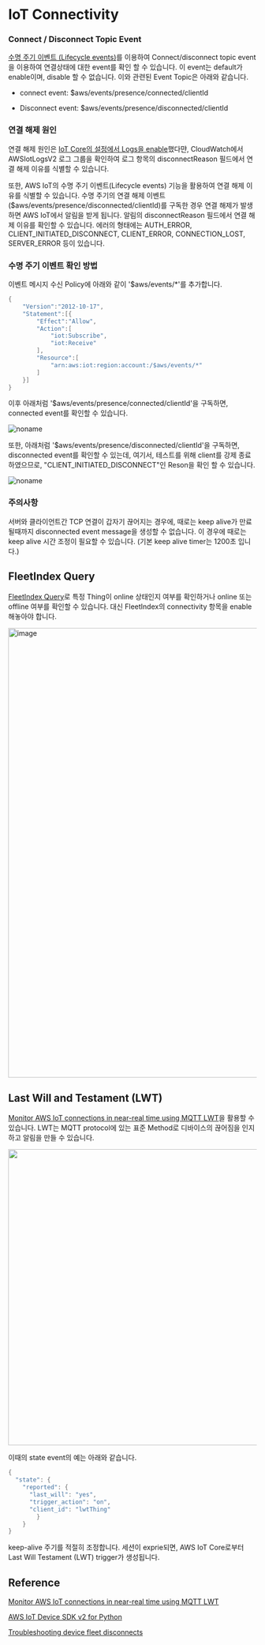 # IoT Connectivity

### Connect / Disconnect Topic Event 

[수명 주기 이벤트 (Lifecycle events)](https://docs.aws.amazon.com/iot/latest/developerguide/life-cycle-events.html)를 이용하여 Connect/disconnect topic event을 이용하여 연결상태에 대한 event를 확인 할 수 있습니다. 이 event는 default가 enable이며, disable 할 수 없습니다. 이와 관련된 Event Topic은 아래와 같습니다. 

- connect event: $aws/events/presence/connected/clientId 

- Disconnect event: $aws/events/presence/disconnected/clientId 


### 연결 해제 원인

연결 해제 원인은 [IoT Core의 설정에서 Logs을 enable](https://ap-northeast-2.console.aws.amazon.com/iot/home?region=ap-northeast-2#/settings/logging)했다먄, CloudWatch에서 AWSIotLogsV2 로그 그룹을 확인하여 로그 항목의 disconnectReason 필드에서 연결 해제 이유를 식별할 수 있습니다.

또한, AWS IoT의 수명 주기 이벤트(Lifecycle events) 기능을 활용하여 연결 해제 이유를 식별할 수 있습니다. 수명 주기의 연결 해제 이벤트($aws/events/presence/disconnected/clientId)를 구독한 경우 연결 해제가 발생하면 AWS IoT에서 알림을 받게 됩니다. 알림의 disconnectReason 필드에서 연결 해제 이유를 확인할 수 있습니다. 에러의 형태에는 AUTH_ERROR, CLIENT_INITIATED_DISCONNECT, CLIENT_ERROR, CONNECTION_LOST, SERVER_ERROR 등이 있습니다.


### 수명 주기 이벤트 확인 방법

이벤트 메시지 수신 Policy에 아래와 같이 '$aws/events/\*'를 추가합니다. 

```java
{
    "Version":"2012-10-17",
    "Statement":[{
        "Effect":"Allow",
        "Action":[
            "iot:Subscribe",
            "iot:Receive"
        ],
        "Resource":[
            "arn:aws:iot:region:account:/$aws/events/*"
        ]
    }]
}
```

이후 아래처럼 '$aws/events/presence/connected/clientId'을 구독하면, connected event를 확인할 수 있습니다. 

![noname](https://user-images.githubusercontent.com/52392004/192277910-ccfbaca2-6259-4b67-a840-36308c0d300e.png)

또한, 아래처럼 '$aws/events/presence/disconnected/clientId'을 구독하면, disconnected event를 확인할 수 있는데, 여기서, 테스트를 위해 client를 강제 종료하였으므로, "CLIENT_INITIATED_DISCONNECT"인 Reson을 확인 할 수 있습니다. 

![noname](https://user-images.githubusercontent.com/52392004/192278792-afc6ece9-6cc7-4ba4-bb3d-58f33b4bad4a.png)

### 주의사항 

서버와 클라이언트간 TCP 연결이 갑자기 끊어지는 경우에, 때로는 keep alive가 만료될때까지 disconnected event message을 생성할 수 없습니다. 이 경우에 때로는 keep alive 시간 조정이 필요할 수 있습니다. (기본 keep alive timer는 1200초 입니다.)




## FleetIndex Query

[FleetIndex Query](https://docs.aws.amazon.com/iot/latest/developerguide/example-queries.html)로 특정 Thing이 online 상태인지 여부를 확인하거나 online 또는 offline 여부를 확인할 수 있습니다. 대신 FleetIndex의 connectivity 항목을 enable 해놓아야 합니다.

<img width="911" alt="image" src="https://user-images.githubusercontent.com/52392004/192209667-e6994903-9490-4746-8d3e-bd44e627f437.png">




## Last Will and Testament (LWT) 

[Monitor AWS IoT connections in near-real time using MQTT LWT](https://aws.amazon.com/ko/blogs/iot/monitor-aws-iot-connections-in-near-real-time-using-mqtt-lwt/)을 활용할 수 있습니다. LWT는 MQTT protocol에 있는 표준 Method로 디바이스의 끊어짐을 인지하고 알림을 만들 수 있습니다. 

<img src="https://user-images.githubusercontent.com/52392004/192209753-475dc7d5-b6c2-4b8e-b359-30361ff2b64e.png" width="600">

이때의 state event의 예는 아래와 같습니다. 

```java
{
  "state": {
    "reported": {
      "last_will": "yes",
      "trigger_action": "on",
      "client_id": "lwtThing"
        }
    }
}
```

keep-alive 주기를 적절히 조정합니다. 세션이 exprie되면, AWS IoT Core로부터 Last Will Testament (LWT) trigger가 생성됩니다. 


## Reference 

[Monitor AWS IoT connections in near-real time using MQTT LWT](https://aws.amazon.com/ko/blogs/iot/monitor-aws-iot-connections-in-near-real-time-using-mqtt-lwt/)

[AWS IoT Device SDK v2 for Python](https://github.com/aws/aws-iot-device-sdk-python-v2)

[Troubleshooting device fleet disconnects](https://docs.aws.amazon.com/iot/latest/developerguide/ota-troubleshooting-fleet-disconnects.html)
